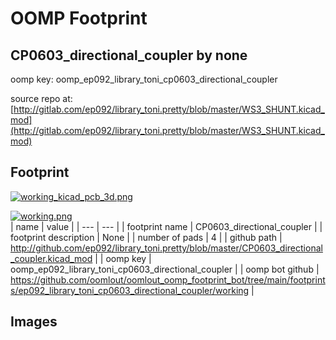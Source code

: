 # OOMP Footprint  
## CP0603_directional_coupler  by none  
  
oomp key: oomp_ep092_library_toni_cp0603_directional_coupler  
  
source repo at: [http://gitlab.com/ep092/library_toni.pretty/blob/master/WS3_SHUNT.kicad_mod](http://gitlab.com/ep092/library_toni.pretty/blob/master/WS3_SHUNT.kicad_mod)  
## Footprint  
  
[![working_kicad_pcb_3d.png](working_kicad_pcb_3d_600.png)](working_kicad_pcb_3d.png)  
  
[![working.png](working_600.png)](working.png)  
| name | value | 
| --- | --- | 
| footprint name | CP0603_directional_coupler | 
| footprint description | None | 
| number of pads | 4 | 
| github path | http://github.com/ep092/library_toni.pretty/blob/master/CP0603_directional_coupler.kicad_mod | 
| oomp key | oomp_ep092_library_toni_cp0603_directional_coupler | 
| oomp bot github | https://github.com/oomlout/oomlout_oomp_footprint_bot/tree/main/footprints/ep092_library_toni_cp0603_directional_coupler/working | 
## Images  
